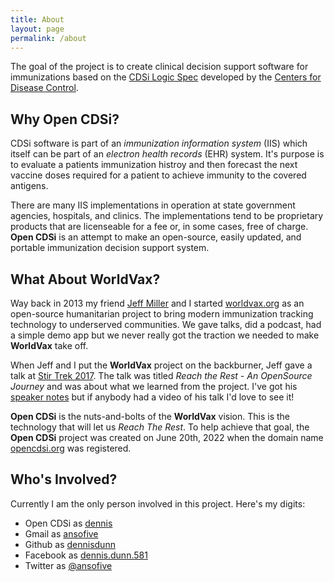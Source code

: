 ```yaml
---
title: About
layout: page
permalink: /about
---
```


The goal of the project is to create clinical decision support software for 
immunizations based on the [CDSi Logic Spec](https://www.cdc.gov/vaccines/programs/iis/cdsi.html) developed by the [Centers for Disease Control](https://www.cdc.gov/).

## Why Open CDSi?

CDSi software is part of an *immunization information system* (IIS) which
itself can be part of an *electron health records* (EHR) system. It's purpose is to
evaluate a patients immunization histroy and then forecast the next vaccine doses
required for a patient to achieve immunity to the covered antigens.

There are many IIS implementations in operation at state government agencies,
hospitals, and clinics. The implementations tend to be proprietary products that
are licenseable for a fee or, in some cases, free of charge.  **Open CDSi** is 
an attempt to make an open-source, easily updated, and portable immunization decision
support system.

## What About WorldVax?

Way back in 2013  my friend [Jeff Miller](mailto:xagronaut@gmail.com) and I started [worldvax.org](http://worldvax.org) as
an open-source humanitarian project to bring modern immunization tracking technology
to underserved communities. We gave talks, did a podcast, had a simple demo app but
we never really got the traction we needed to make **WorldVax** take off.

When Jeff and I put the **WorldVax** project on the backburner, Jeff gave a talk at [Stir Trek 2017](https://stirtrek.com). The 
talk was titled *Reach the Rest - An OpenSource Journey* and was about what we learned from the project. I've got his 
[speaker notes](/assets/20170425-ReachTheRestAnOpenSourceJourney-StirTrek.pdf) but if anybody had a video of his talk I'd love to see it!

**Open CDSi** is the nuts-and-bolts of the **WorldVax** vision. This is the technology
that will let us *Reach The Rest*. To help achieve that goal, the **Open CDSi** project was created on June 20th, 2022 when the domain name [opencdsi.org](https://opencdse.org) was registered. 

## Who's Involved?

Currently I am the only person involved in this project. Here's my digits:

* Open CDSi as [dennis](mailto:dennis@opencdsi.org)
* Gmail as [ansofive](mailto:ansofive@gmail.com)
* Github as [dennisdunn](https://github.com/dennisdunn)
* Facebook as [dennis.dunn.581](https://facebook.com/dennis.dunn.581)
* Twitter as [@ansofive](https://twitter.com/ansofive)
